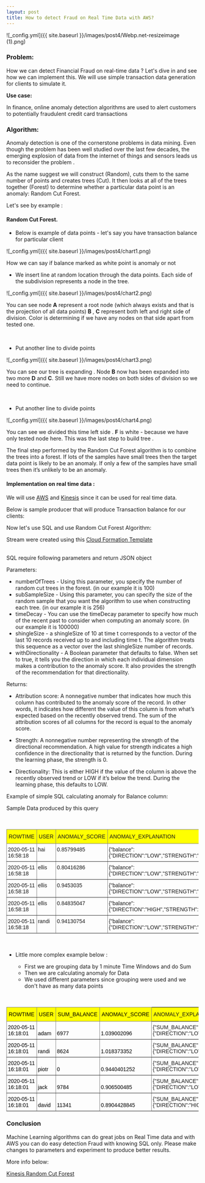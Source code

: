 ```yaml
---
layout: post
title: How to detect Fraud on Real Time Data with AWS?
---
```



![_config.yml]({{ site.baseurl }}/images/post4/Webp.net-resizeimage (1).png)

### Problem:

How we can detect Financial Fraud on real-time data ? Let's dive in and see how we can implement this. 
We will use simple transaction data generation for clients to simulate it.

<b>Use case: </b> 

In finance, online anomaly detection algorithms are used to alert customers to potentially fraudulent credit card transactions

### Algorithm:

Anomaly detection is one of the cornerstone problems in
data mining. Even though the problem has been well studied over the last few decades, the emerging explosion of
data from the internet of things and sensors leads us to reconsider the problem .

As the name suggest we will construct (Random), cuts them to the same number of points and creates trees (Cut). It then looks at all of the trees together (Forest) to determine whether a particular data point is an anomaly: Random Cut Forest.

Let's see by example :

#### Random Cut Forest.

* Below is example of data points - let's say you have transaction balance for particular client

![_config.yml]({{ site.baseurl }}/images/post4/chart1.png)

How we can say if balance marked as white point is anomaly or not 
<br />

* We insert line at random location through the data points. 
Each side of the subdivision represents a node in the tree.

![_config.yml]({{ site.baseurl }}/images/post4/chart2.png)

You can see node <b>A</b> represent a root node (which always exists and that is the projection of all data points) <b>B </b> , <b>C</b> represent both left and  right side of division.
Color is determining if we have any nodes on that side apart from tested one. 

<br />

* Put another line to divide points

![_config.yml]({{ site.baseurl }}/images/post4/chart3.png)

You can see our tree is expanding .
Node <b>B</b> now has been expanded into two more <b>D</b> and <b>C</b>.  Still we have more nodes on both sides of division so we need to continue.


<br />

* Put another line to divide points


![_config.yml]({{ site.baseurl }}/images/post4/chart4.png)

You can see we divided this time left side .
<b> F</b> is white - because we have only tested node here. This was the last step to build tree .


The final step performed by the Random Cut Forest algorithm is to combine the trees into a forest. If lots of the samples have small trees then the target data point is likely to be an anomaly. If only a few of the samples have small trees then it’s unlikely to be an anomaly.


#### Implementation on real time data :

We will use [AWS](https://aws.amazon.com/) and [Kinesis](https://aws.amazon.com/kinesis/) since it can be used for real time data. 


Below is sample producer that will produce Transaction balance for our clients: 

<script src="https://gist.github.com/piotrgrota/a6fb62591861b0070a70246bd00353f5.js"></script>


Now let's use SQL and use Random Cut Forest Algorithm:

Stream were created using this [Cloud Formation Template](https://raw.githubusercontent.com/piotrgrota/aws_playground/master/aws_streaming_app/template.yml)

<br />
SQL require following parameters and return JSON object

Parameters: 

* numberOfTrees - Using this parameter, you specify the number of random cut trees in the forest. (in our example it is 100)
* subSampleSize - Using this parameter, you can specify the size of the random sample that you want the algorithm to use when constructing each tree. (in our example it is 256)
* timeDecay - You can use the timeDecay parameter to specify how much of the recent past to consider when computing an anomaly score. (in our example it is 100000)
* shingleSize - a shingleSize of 10 at time t corresponds to a vector of the last 10 records received up to and including time t. The algorithm treats this sequence as a vector over the last shingleSize number of records. 
* withDirectionality - A Boolean parameter that defaults to false. When set to true, it tells you the direction in which each individual dimension makes a contribution to the anomaly score. It also provides the strength of the recommendation for that directionality.


Returns:

* Attribution score: A nonnegative number that indicates how much this column has contributed to the anomaly score of the record. In other words, it indicates how different the value of this column is from what’s expected based on the recently observed trend. The sum of the attribution scores of all columns for the record is equal to the anomaly score.

* Strength: A nonnegative number representing the strength of the directional recommendation. A high value for strength indicates a high confidence in the directionality that is returned by the function. During the learning phase, the strength is 0.

* Directionality: This is either HIGH if the value of the column is above the recently observed trend or LOW if it’s below the trend. During the learning phase, this defaults to LOW.


Example of simple SQL calculating anomaly for Balance column:
<br />



<script src="https://gist.github.com/piotrgrota/593f40b1490b71ab6749b4f12234bd98.js"></script>


Sample Data produced by this query

<br />

<style type="text/css">
.tg  {border-collapse:collapse;border-spacing:0;}
.tg td{border-color:black;border-style:solid;border-width:1px;font-family:Arial, sans-serif;font-size:14px;
  overflow:hidden;padding:7px 3px;word-break:normal;}
.tg th{border-color:black;border-style:solid;border-width:1px;font-family:Arial, sans-serif;font-size:14px;
  font-weight:normal;overflow:hidden;padding:10px 5px;word-break:normal;background-color:yellow;}
.tg .tg-0pky{border-color:inherit;text-align:left;vertical-align:top}

</style>
<table class="tg">
<thead>
  <tr>
    <th class="tg-0pky">  ROWTIME </th>
    <th class="tg-0pky">USER</th>
    <th class="tg-0pky">ANOMALY_SCORE</th>
    <th class="tg-0pky">ANOMALY_EXPLANATION</th>
  </tr>
</thead>
<tbody>
  <tr>
    <td class="tg-0pky">2020-05-11 16:58:18</td>
    <td class="tg-0pky">hai</td>
    <td class="tg-0pky">0.85799485</td>
    <td class="tg-0pky">{"balance":{"DIRECTION":"LOW","STRENGTH":"0.0393","ATTRIBUTION_SCORE":"0.8580"}}</td>
  </tr>
  <tr>
    <td class="tg-0pky">2020-05-11 16:58:18</td>
    <td class="tg-0pky">ellis</td>
    <td class="tg-0pky">0.80416286</td>
    <td class="tg-0pky">{"balance":{"DIRECTION":"LOW","STRENGTH":"0.0650","ATTRIBUTION_SCORE":"0.8042"}}</td>
  </tr>
  <tr>
    <td class="tg-0pky">2020-05-11 16:58:18</td>
    <td class="tg-0pky">ellis</td>
    <td class="tg-0pky">0.9453035</td>
    <td class="tg-0pky">{"balance":{"DIRECTION":"LOW","STRENGTH":"0.0799","ATTRIBUTION_SCORE":"0.9453"}}</td>
  </tr>
  <tr>
    <td class="tg-0pky">2020-05-11 16:58:18</td>
    <td class="tg-0pky">ellis</td>
    <td class="tg-0pky">0.84835047</td>
    <td class="tg-0pky">{"balance":{"DIRECTION":"HIGH","STRENGTH":"0.0502","ATTRIBUTION_SCORE":"0.8484"}}</td>
  </tr>
  <tr>
    <td class="tg-0pky">2020-05-11 16:58:18</td>
    <td class="tg-0pky">randi</td>
    <td class="tg-0pky">0.94130754</td>
    <td class="tg-0pky">{"balance":{"DIRECTION":"LOW","STRENGTH":"0.0805","ATTRIBUTION_SCORE":"0.9413"}}</td>
  </tr>
</tbody>
</table>

<br />


* Little more complex example below :

    * First we are grouping data by 1 minute Time Windows and do Sum
    * Then we are calculating anomaly for Data
    * We used different parameters since grouping were used and we don't have as many data points


<script src="https://gist.github.com/piotrgrota/da8366ee2f8184ebc6095fb57b514e6b.js"></script>


<br />

<style type="text/css">
.tg  {border-collapse:collapse;border-spacing:0;}
.tg td{border-color:black;border-style:solid;border-width:1px;font-family:Arial, sans-serif;font-size:14px;
  overflow:hidden;padding:7px 3px;word-break:normal;}
.tg th{border-color:black;border-style:solid;border-width:1px;font-family:Arial, sans-serif;font-size:14px;
  font-weight:normal;overflow:hidden;padding:10px 5px;word-break:normal;background-color:yellow;}
.tg .tg-4yk9{border-color:inherit;color:rgb(0, 0, 0);text-align:left;vertical-align:bottom}
.tg .tg-0lax{text-align:left;vertical-align:top}
</style>
<table class="tg">
<thead>
  <tr>
    <th class="tg-4yk9">ROWTIME</th>
    <th class="tg-4yk9">USER</th>
    <th class="tg-4yk9">SUM_BALANCE</th>
    <th class="tg-4yk9">ANOMALY_SCORE</th>
    <th class="tg-0lax">ANOMALY_EXPLANATION</th>
  </tr>
</thead>
<tbody>
  <tr>
    <td class="tg-4yk9">2020-05-11 16:18:01</td>
    <td class="tg-4yk9">adam</td>
    <td class="tg-4yk9">6977</td>
    <td class="tg-4yk9">1.039002096</td>
    <td class="tg-0lax">{"SUM_BALANCE":{"DIRECTION":"LOW","STRENGTH":"1442.9215","ATTRIBUTION_SCORE":"1.0390"}}</td>
  </tr>
  <tr>
    <td class="tg-4yk9">2020-05-11 16:18:01</td>
    <td class="tg-4yk9">randi</td>
    <td class="tg-4yk9">8624</td>
    <td class="tg-4yk9">1.018373352</td>
    <td class="tg-0lax">{"SUM_BALANCE":{"DIRECTION":"LOW","STRENGTH":"372.4000","ATTRIBUTION_SCORE":"1.0184"}}</td>
  </tr>
  <tr>
    <td class="tg-4yk9">2020-05-11 16:18:01</td>
    <td class="tg-4yk9">piotr</td>
    <td class="tg-4yk9">0</td>
    <td class="tg-4yk9">0.9440401252</td>
    <td class="tg-0lax">{"SUM_BALANCE":{"DIRECTION":"LOW","STRENGTH":"145.4000","ATTRIBUTION_SCORE":"0.9440"}}</td>
  </tr>
  <tr>
    <td class="tg-4yk9">2020-05-11 16:18:01</td>
    <td class="tg-4yk9">jack</td>
    <td class="tg-4yk9">9784</td>
    <td class="tg-4yk9">0.906500485</td>
    <td class="tg-0lax">{"SUM_BALANCE":{"DIRECTION":"LOW","STRENGTH":"211.7747","ATTRIBUTION_SCORE":"0.9065"}}</td>
  </tr>
  <tr>
    <td class="tg-4yk9">2020-05-11 16:18:01</td>
    <td class="tg-4yk9">david</td>
    <td class="tg-4yk9">11341</td>
    <td class="tg-4yk9">0.8904428845</td>
    <td class="tg-0lax">{"SUM_BALANCE":{"DIRECTION":"HIGH","STRENGTH":"378.5098","ATTRIBUTION_SCORE":"0.8904"}}</td>
  </tr>
</tbody>
</table>




### Conclusion 

Machine Learning algorithms can do great jobs on Real Time data and with AWS you can do easy detection Fraud with knowing SQL only.
Please make changes to parameters and experiment to produce better results.

More info below: 

[Kinesis Random Cut Forest](https://docs.aws.amazon.com/kinesisanalytics/latest/sqlref/sqlrf-random-cut-forest-with-explanation.html)

